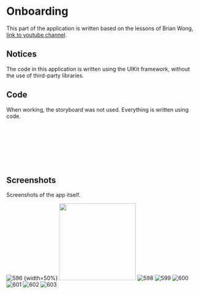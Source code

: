 Onboarding
============

This part of the application is written based on the lessons of Brian Wong, [link to youtube channel](https://www.youtube.com/channel/UCuP2vJ6kRutQBfRmdcI92mA).

## Notices
The code in this application is written using the UIKit framework, without the use of third-party libraries.

## Code
When working, the storyboard was not used. Everything is written using code.

<img scr="https://github.com/konoin/Onboarding/blob/main/Image/SceneDelegate.jpg" height="100">
<img scr="https://github.com/konoin/Onboarding/blob/main/Image/Code.jpg" width="200">
<img scr="https://github.com/konoin/Onboarding/blob/main/Image/PageCell.jpg" width="200">



## Screenshots
Screenshots of the app itself.



![596](https://github.com/konoin/Onboarding/blob/main/Image/Screen/IMG_0596.PNG) {width=50%}
<img src="https://github.com/konoin/Onboarding/blob/main/Image/Screen/IMG_0596.PNG" width="200">
![598](https://github.com/konoin/Onboarding/blob/main/Image/Screen/IMG_0598.PNG)
![599](https://github.com/konoin/Onboarding/blob/main/Image/Screen/IMG_0599.PNG)
![600](https://github.com/konoin/Onboarding/blob/main/Image/Screen/IMG_0600.PNG)
![601](https://github.com/konoin/Onboarding/blob/main/Image/Screen/IMG_0601.PNG)
![602](https://github.com/konoin/Onboarding/blob/main/Image/Screen/IMG_0602.PNG)
![603](https://github.com/konoin/Onboarding/blob/main/Image/Screen/IMG_0603.PNG)
